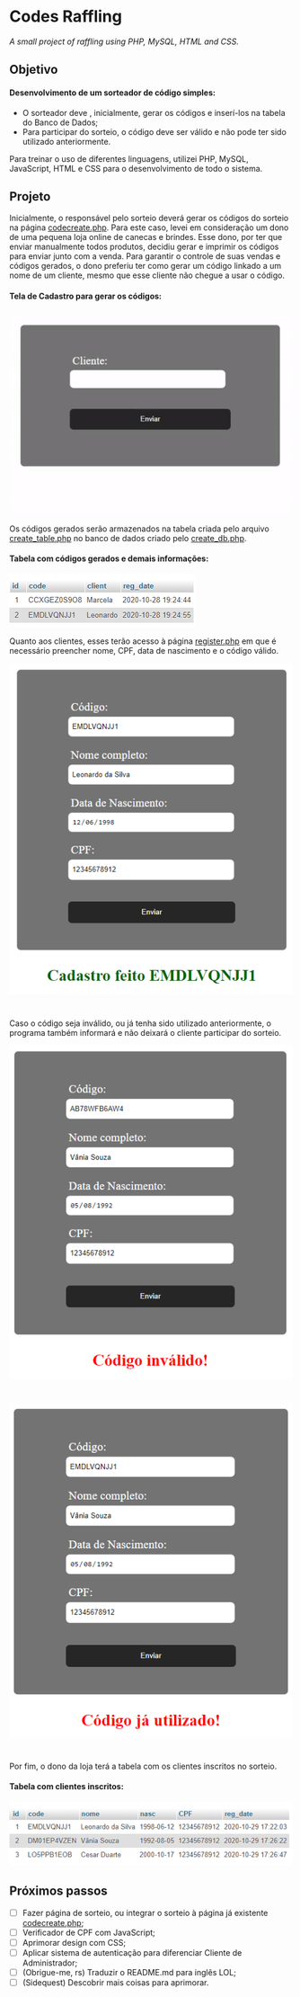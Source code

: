 # Codes Raffling
*A small project of raffling using PHP, MySQL, HTML and CSS.*

## Objetivo
#### Desenvolvimento de um sorteador de código simples:
- O sorteador deve , inicialmente, gerar os códigos e inserí-los na tabela do Banco de Dados;
- Para participar do sorteio, o código deve ser válido e não pode ter sido utilizado anteriormente.

Para treinar o uso de diferentes linguagens, utilizei PHP, MySQL, JavaScript, HTML e CSS para o desenvolvimento de todo o sistema.


## Projeto
Inicialmente, o responsável pelo sorteio deverá gerar os códigos do sorteio na página [codecreate.php](codecreate.php). Para este caso, levei em consideração um dono de uma pequena loja online de canecas e brindes. Esse dono, por ter que enviar manualmente todos produtos, decidiu gerar e imprimir os códigos para enviar junto com a venda. Para garantir o controle de suas vendas e códigos gerados, o dono preferiu ter como gerar um código linkado a um nome de um cliente, mesmo que esse cliente não chegue a usar o código. 

#### Tela de Cadastro para gerar os códigos:
![Gif mostrando geração de códigos](midia/cadastro.gif)

Os códigos gerados serão armazenados na tabela criada pelo arquivo [create_table.php](create_table.php) no banco de dados criado pelo [create_db.php](create_db.php).

#### Tabela com códigos gerados e demais informações:
![Tabela de códigos gerados](midia/table_codes.png)

Quanto aos clientes, esses terão acesso à página [register.php](register.php) em que é necessário preencher nome, CPF, data de nascimento e o código válido. 

![Página de cadastro do cliente, código válido](midia/cadastro_valid.png)

#

Caso o código seja inválido, ou já tenha sido utilizado anteriormente, o programa também informará e não deixará o cliente participar do sorteio.

![Página de cadastro do cliente, código inválido](midia/cadastro_invalid.png) 

#

![Página de cadastro do cliente, código já utilizado](midia/cadastro_utiliz.png)

#

Por fim, o dono da loja terá a tabela com os clientes inscritos no sorteio.

#### Tabela com clientes inscritos:

![Tabela de usuários](midia/table_users.png)

## Próximos passos

- [ ] Fazer página de sorteio, ou integrar o sorteio à página já existente [codecreate.php](codecreate.php);
- [ ] Verificador de CPF com JavaScript;
- [ ] Aprimorar design com CSS;
- [ ] Aplicar sistema de autenticação para diferenciar Cliente de Administrador;
- [ ] \(Obrigue-me, rs) Traduzir o README.md para inglês LOL;
- [ ] \(Sidequest) Descobrir mais coisas para aprimorar.
